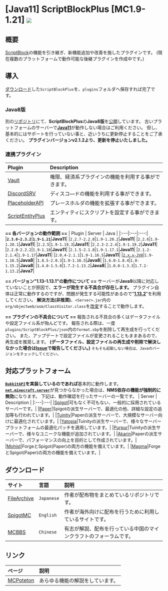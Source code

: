 [Java11] ScriptBlockPlus [MC1.9-1.21] [![](https://jitpack.io/v/yuttyann/ScriptBlockPlus.svg)](https://jitpack.io/#yuttyann/ScriptBlockPlus)
==========

概要
-----------
[ScriptBlock](https://dev.bukkit.org/projects/scriptblock)の機能を引き継ぎ、新機能追加や改善を施したプラグインです。
(現在複数のプラットフォームで動作可能な後継プラグインを作成中です。)

導入
-----------
[ダウンロード](https://github.com/yuttyann/FileArchive/tree/main/ScriptBlockPlus)した`ScriptBlockPlus`を、`plugins`フォルダへ保存すれば完了です。

### Java8版
別の[リポジトリ](https://github.com/yuttyann/ScriptBlockPlus-Java8)にて、**ScriptBlockPlus**の**Java8版**を[公開](https://github.com/yuttyann/ScriptBlockPlus-Java8/releases)しています。
古いプラットフォームのサーバーで[**Java11**](https://adoptopenjdk.net/?variant=openjdk11)が動作しない場合はご利用ください。
但し、基本的にはサポートを行っていない事と、近いうちに更新停止することをご了承ください。
**プラグインバージョンv2.1.2より、更新を停止いたしました。**

### 連携プラグイン
| Plugin | Description |
|:---|:---|
| [Vault](https://www.spigotmc.org/resources/vault.34315/) | 権限、経済系プラグインの機能を利用する事ができます。 |
| [DiscordSRV](https://www.spigotmc.org/resources/discordsrv.18494/) | ディスコ―ドの機能を利用する事ができます。 |
| [PlaceholderAPI](https://www.spigotmc.org/resources/placeholderapi.6245/) | プレースホルダの機能を拡張する事ができます。 |
| [ScriptEntityPlus](https://github.com/yuttyann/ScriptEntityPlus) | エンティティにスクリプトを設定する事ができます。 |

**== 各バージョンの動作範囲 ==**
| Plugin | Server | Java |
|:---|:---|:---:|
|**`2.3.0-2.3.2`**|**`1.9-1.21`**|**Java11**|
|`2.2.7-2.2.8`|`1.9-1.20.2`|**Java11**|
|`2.2.6`|`1.9-1.20.1`|**Java11**|
|`2.2.5`|`1.9-1.19.3`|**Java11**|
|`2.2.3-2.2.4`|`1.9-1.19.2`|**Java11**|
|`2.2.0-2.2.2`|`1.9-1.18`|**Java11**|
|`2.1.5-2.1.8`|`1.9-1.17.1`|**Java11**|
|`2.1.2-2.1.4`|`1.9-1.17`|**Java11**|
|`2.0.4-2.1.1`|`1.9-1.16.5`|**Java11**|
|[`2.x.x-JV8`](https://github.com/yuttyann/ScriptBlockPlus-Java8)|`1.9-1.16.5`|**Java8**|
|`1.8.5-2.0.3`|`1.9-1.16.5`|**Java8**|
|`1.6.0-1.8.4`|`1.8-1.15.2`|**Java8**|
|`1.4.0-1.5.0`|`1.7.2-1.13.2`|**Java8**|
|`1.0.0-1.3.3`|`1.7.2-1.13.2`|**Java7**|

**== バージョン"1.13-1.13.1"の動作について ==**
サーバーが**Java9**以降に対応していないことが原因で、**エラーが発生する不具合が存在します。**
プラグイン自体は正常に動作するのですが、問題が発生する可能性があるので"[**1.13.2**](https://papermc.io/legacy)"を利用してください。
**解決方法(非推奨)**、`<Server>.jar`内の`org/objectweb/asm/ClassVisitor.class`を[改変](https://pastebin.com/UFBdKXJD)することで動作します。

**== プラグインの不具合について ==**
報告される不具合の多くはデータファイルや設定ファイル系が殆んどです。
報告される際は、一度`plugins/ScriptBlockPlus/json`内の`format.sbp`を削除して再生成を行ってください。
また、アップデートで設定ファイルが変更されることもままあるので、再生成を推奨します。
**(データファイル、設定ファイルの再生成や削除で解決しなかった場合は[Issue](https://github.com/yuttyann/ScriptBlockPlus/issues)で報告してください。)**
`そもそも起動しない場合は、Javaのバージョンをチェックしてください。`

対応プラットフォーム
-----------
**[`BukkitAPI`](https://hub.spigotmc.org/javadocs/bukkit/overview-summary.html)を実装しているのであれば**基本的に動作します。
[**`net.minecraft.server`**](https://sodocumentation.net/ja/bukkit/topic/9576/nms)が見つからなかった場合は、**NMS依存の機能が強制的に無効**になります。
下記は、動作確認を行ったサーバーの一覧です。
| Server | Description |
|:---|:---|
|[Spigot](https://www.spigotmc.org/)|可もなく不可もない、一般的に採用されているサーバーです。|
|[Paper](https://papermc.io/)|Spigotの派生サーバーで、最適化の他、詳細な設定の追加等も行われています。|
|[Tuinity](https://ci.codemc.io/job/Spottedleaf/job/Tuinity/)|Paperの派生サーバーで、大規模なサーバー向けに最適化されています。|
|[Yatopia](https://yatopiamc.org/)|Tuinityの派生サーバーで、様々なサーバープラットフォームの最適化パッチを適用しています。|
|[Purpur](https://purpur.pl3x.net/)|Tuinityの派生サーバーで、様々なユニークな機能が追加されています。|
|[Akarin](https://github.com/Akarin-project/Akarin)|Paperの派生サーバーで、パフォーマンスの向上を目的として作成されています。|
|[Mohist](https://mohistmc.com/)|ForgeとSpigot(Paper)の両方の機能を備えています。|
|[Magma](https://magmafoundation.org/)|ForgeとSpigot(Paper)の両方の機能を備えています。|


ダウンロード
-----------
| サイト | 言語 | 説明 |
|:---|:---|:---|
| [FileArchive](https://github.com/yuttyann/FileArchive/tree/main/ScriptBlockPlus) | `Japanese` | 作者が配布物をまとめているリポジトリです。 |
| [SpigotMC](https://www.spigotmc.org/resources/78413/) | `English` | 作者が海外向けに配布を行うために利用しているサイトです。 |
| [MCBBS](https://www.mcbbs.net/thread-691900-1-1.html) | `Chinese` | 有志が解説、配布を行っている中国のマインクラフトのフォーラムです。 |

リンク
-----------
| ページ | 説明 |
|:---|:---|
| [MCPoteton](https://mcpoteton.com/mcplugin-scriptblockplus) | あらゆる機能の解説をしています。 |